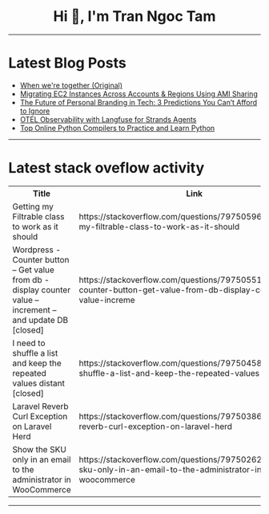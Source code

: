 <h1 align="center">Hi 👋, I'm Tran Ngoc Tam</h1>

---

# Latest Blog Posts 
<!-- BLOG-POST-LIST:START -->
- [When we&#39;re together &lpar;Original&rpar;](https://dev.to/jacklehamster/when-were-together-original-22gp)
- [Migrating EC2 Instances Across Accounts &amp; Regions Using AMI Sharing](https://dev.to/aws-builders/migrating-ec2-instances-across-accounts-regions-using-ami-sharing-44j3)
- [The Future of Personal Branding in Tech: 3 Predictions You Can’t Afford to Ignore](https://dev.to/okoye_ndidiamaka_5e3b7d30/the-future-of-personal-branding-in-tech-3-predictions-you-cant-afford-to-ignore-1gli)
- [OTEL Observability with Langfuse for Strands Agents](https://dev.to/aws-builders/otel-observability-with-langfuse-for-strands-agents-3eon)
- [Top Online Python Compilers to Practice and Learn Python](https://dev.to/suraj_kumar_fb57ae0928df2/top-online-python-compilers-to-practice-and-learn-python-6d6)
<!-- BLOG-POST-LIST:END -->

---

# Latest stack oveflow activity
<table>
  <tr><th>Title</th><th>Link</th></tr>
  <!-- STACKOVERFLOW:START --><tr><td>Getting my Filtrable class to work as it should</td><td>https://stackoverflow.com/questions/79750596/getting-my-filtrable-class-to-work-as-it-should</td></tr><tr><td>Wordpress - Counter button – Get value from db - display counter value – increment – and update DB [closed]</td><td>https://stackoverflow.com/questions/79750551/wordpress-counter-button-get-value-from-db-display-counter-value-increme</td></tr><tr><td>I need to shuffle a list and keep the repeated values distant [closed]</td><td>https://stackoverflow.com/questions/79750458/i-need-to-shuffle-a-list-and-keep-the-repeated-values-distant</td></tr><tr><td>Laravel Reverb Curl Exception on Laravel Herd</td><td>https://stackoverflow.com/questions/79750386/laravel-reverb-curl-exception-on-laravel-herd</td></tr><tr><td>Show the SKU only in an email to the administrator in WooCommerce</td><td>https://stackoverflow.com/questions/79750262/show-the-sku-only-in-an-email-to-the-administrator-in-woocommerce</td></tr><!-- STACKOVERFLOW:END -->
</table>

---


